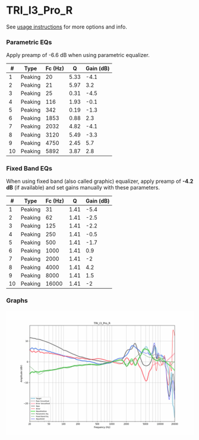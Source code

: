 # TRI_I3_Pro_R
See [usage instructions](https://github.com/jaakkopasanen/AutoEq#usage) for more options and info.

### Parametric EQs
Apply preamp of -6.6 dB when using parametric equalizer.

|   # | Type    |   Fc (Hz) |    Q |   Gain (dB) |
|-----|---------|-----------|------|-------------|
|   1 | Peaking |        20 | 5.33 |        -4.1 |
|   2 | Peaking |        21 | 5.97 |         3.2 |
|   3 | Peaking |        25 | 0.31 |        -4.5 |
|   4 | Peaking |       116 | 1.93 |        -0.1 |
|   5 | Peaking |       342 | 0.19 |        -1.3 |
|   6 | Peaking |      1853 | 0.88 |         2.3 |
|   7 | Peaking |      2032 | 4.82 |        -4.1 |
|   8 | Peaking |      3120 | 5.49 |        -3.3 |
|   9 | Peaking |      4750 | 2.45 |         5.7 |
|  10 | Peaking |      5892 | 3.87 |         2.8 |

### Fixed Band EQs
When using fixed band (also called graphic) equalizer, apply preamp of **-4.2 dB** (if available) and set gains manually with these parameters.

|   # | Type    |   Fc (Hz) |    Q |   Gain (dB) |
|-----|---------|-----------|------|-------------|
|   1 | Peaking |        31 | 1.41 |        -5.4 |
|   2 | Peaking |        62 | 1.41 |        -2.5 |
|   3 | Peaking |       125 | 1.41 |        -2.2 |
|   4 | Peaking |       250 | 1.41 |        -0.5 |
|   5 | Peaking |       500 | 1.41 |        -1.7 |
|   6 | Peaking |      1000 | 1.41 |         0.9 |
|   7 | Peaking |      2000 | 1.41 |        -2   |
|   8 | Peaking |      4000 | 1.41 |         4.2 |
|   9 | Peaking |      8000 | 1.41 |         1.5 |
|  10 | Peaking |     16000 | 1.41 |        -2   |

### Graphs
![](./TRI_I3_Pro_R.png)
